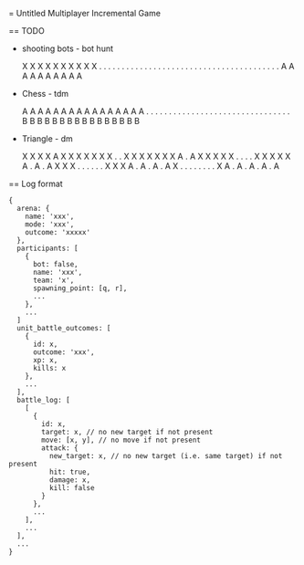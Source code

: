 = Untitled Multiplayer Incremental Game

== TODO

* shooting bots - bot hunt

    X X X X X X X X X X
     . . . . . . . . . .
    . . . . . . . . . .
     . . . . . . . . . .
    . . . . . . . . . . 
     A A A A A A A A A A
    
* Chess - tdm

    A A A A A A A A
     A A A A A A A A
    . . . . . . . .
     . . . . . . . .
    . . . . . . . . 
     . . . . . . . .
    B B B B B B B B
     B B B B B B B B

* Triangle - dm
  
    X X X X A X X X X
     X X X . . X X X X
    X X X A . A X X X
     X X . . . . X X X
    X X A . A . A X X
     X . . . . . . X X 
    X A . A . A . A X
     . . . . . . . . X
    A . A . A . A . A 

== Log format

    {
      arena: {
        name: 'xxx',
        mode: 'xxx',
        outcome: 'xxxxx'
      },
      participants: [
        { 
          bot: false,
          name: 'xxx',
          team: 'x',
          spawning_point: [q, r],
          ...
        },
        ...
      ]
      unit_battle_outcomes: [
        { 
          id: x,
          outcome: 'xxx',
          xp: x,
          kills: x
        },
        ...
      ],
      battle_log: [
        [ 
          { 
            id: x,
            target: x, // no new target if not present
            move: [x, y], // no move if not present
            attack: {
              new_target: x, // no new target (i.e. same target) if not present
              hit: true,
              damage: x,
              kill: false
            }
          },
          ...
        ],
        ...
      ],
      ...
    }
      
